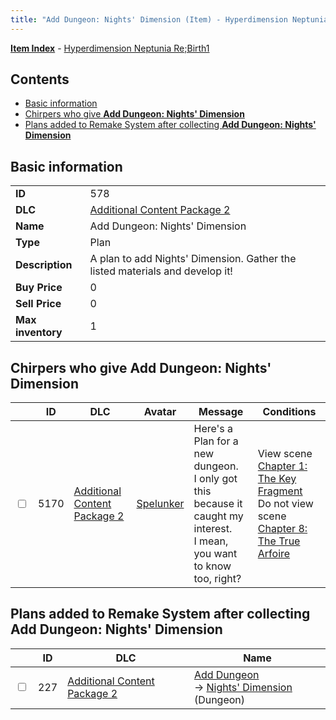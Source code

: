 ```yaml
---
title: "Add Dungeon: Nights' Dimension (Item) - Hyperdimension Neptunia Re;Birth1"
---
```


[**Item Index**](/neptunia/rb1/item/index.html) - [Hyperdimension Neptunia Re;Birth1](/neptunia/rb1)

## Contents

- [Basic information](#basic-information)
- [Chirpers who give **Add Dungeon: Nights' Dimension**](#chirpers-who-give-add-dungeon-nights-dimension)
- [Plans added to Remake System after collecting **Add Dungeon: Nights' Dimension**](#plans-added-to-remake-system-after-collecting-add-dungeon-nights-dimension)

## Basic information

|   |   |
| -- | -- |
| **ID** | 578 |
| **DLC** | [Additional Content Package 2](/neptunia/rb1/dlc/11-pack2.html) |
| **Name** | Add Dungeon: Nights' Dimension |
| **Type** | Plan |
| **Description** | A plan to add Nights' Dimension. Gather the listed materials and develop it! |
| **Buy Price** | 0 |
| **Sell Price** | 0 |
| **Max inventory** | 1 |

## Chirpers who give **Add Dungeon: Nights' Dimension**

|    | ID | DLC | Avatar | Message | Conditions |
| -- | -- | --- | ------ | ------- | ---------- |
| <input type="checkbox" id="rb1-chirper-event-11-5170" class="trackbox" /> | 5170 | [Additional Content Package 2](/neptunia/rb1/dlc/11-pack2.html) | [Spelunker](/neptunia/rb1/avatar/1-244-spelunker.html) | Here's a Plan for a new dungeon.<br />I only got this because it caught my interest.<br />I mean, you want to know too, right? | View scene [Chapter 1: The Key Fragment](/neptunia/rb1/scene/1-117-chapter-1-the-key-fragment.html)<br />Do not view scene [Chapter 8: The True Arfoire](/neptunia/rb1/scene/1-807-chapter-8-the-true-arfoire.html) |

## Plans added to Remake System after collecting **Add Dungeon: Nights' Dimension**

|    | ID | DLC | Name |
| -- | -- | --- | ---- |
| <input type="checkbox" id="rb1-remake-11-227" class="trackbox" /> | 227 | [Additional Content Package 2](/neptunia/rb1/dlc/11-pack2.html) | [Add Dungeon](/neptunia/rb1/remake/11-227-add-dungeon.html)<br />→ [Nights' Dimension](/neptunia/rb1/dungeon/11-126-nights-dimension.html) (Dungeon) |